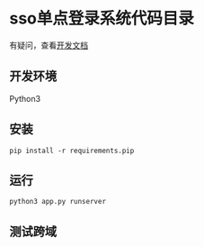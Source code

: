 # sso单点登录系统代码目录

有疑问，查看[开发文档](https://github.com/Svtter/Flask-sso/wiki)

## 开发环境

Python3


## 安装

```
pip install -r requirements.pip
```

## 运行

```
python3 app.py runserver
```

## 测试跨域

